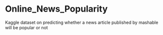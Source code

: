 # Online_News_Popularity
Kaggle dataset on predicting whether a news article published by mashable will be popular or not
